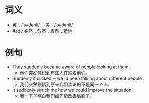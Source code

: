 # 词义
- 英：/ˈsʌdənli/； 美：/ˈsʌdənli/
- #adv 突然；忽然；骤然；猛地
# 例句
- They suddenly became aware of people looking at them .
	- 他们突然意识到有些人在瞧着他们。
- Suddenly it clicked ─ we 'd been talking about different people .
	- 我们突然领悟到原来我们谈论的不是同一个人。
- It suddenly struck me how we could improve the situation .
	- 我一下子明白我们如何能改善局面了。
